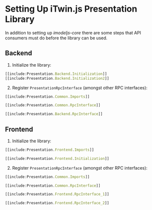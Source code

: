 # Setting Up iTwin.js Presentation Library

In addition to setting up *imodeljs-core* there are some steps that API
consumers must do before the library can be used.

## Backend

1. Initialize the library:

  ```ts
  [[include:Presentation.Backend.Initialization]]
  [[include:Presentation.Backend.Initialization2]]
  ```

2. Register `PresentationRpcInterface` (amongst other RPC interfaces):

  ```ts
  [[include:Presentation.Common.Imports]]
  ```

  ```ts
  [[include:Presentation.Common.RpcInterface]]
  ```

  ```ts
  [[include:Presentation.Backend.RpcInterface]]
  ```

## Frontend

1. Initialize the library:

  ``` ts
  [[include:Presentation.Frontend.Imports]]
  ```

  ``` ts
  [[include:Presentation.Frontend.Initialization]]
  ```

2. Register `PresentationRpcInterface` (amongst other RPC interfaces):

  ``` ts
  [[include:Presentation.Common.Imports]]
  ```

  ``` ts
  [[include:Presentation.Common.RpcInterface]]
  ```

  ``` ts
  [[include:Presentation.Frontend.RpcInterface_1]]
  ```

  ``` ts
  [[include:Presentation.Frontend.RpcInterface_2]]
  ```

